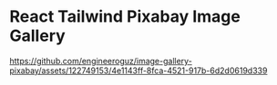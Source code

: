 <h1>React Tailwind Pixabay Image Gallery</h1>


https://github.com/engineeroguz/image-gallery-pixabay/assets/122749153/4e1143ff-8fca-4521-917b-6d2d0619d339

